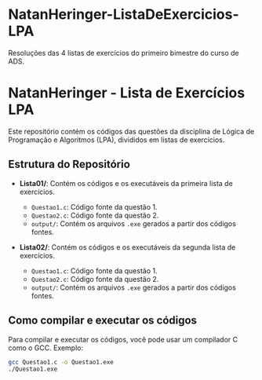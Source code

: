 # NatanHeringer-ListaDeExercicios-LPA
 Resoluções das 4 listas de exercícios do primeiro bimestre do curso de ADS. 

# NatanHeringer - Lista de Exercícios LPA

Este repositório contém os códigos das questões da disciplina de Lógica de Programação e Algoritmos (LPA), divididos em listas de exercícios.

## Estrutura do Repositório

- **Lista01/**: Contém os códigos e os executáveis da primeira lista de exercícios.
  - `Questao1.c`: Código fonte da questão 1.
  - `Questao2.c`: Código fonte da questão 2.
  - `output/`: Contém os arquivos `.exe` gerados a partir dos códigos fontes.
  
- **Lista02/**: Contém os códigos e os executáveis da segunda lista de exercícios.
  - `Questao1.c`: Código fonte da questão 1.
  - `Questao2.c`: Código fonte da questão 2.
  - `output/`: Contém os arquivos `.exe` gerados a partir dos códigos fontes.

## Como compilar e executar os códigos

Para compilar e executar os códigos, você pode usar um compilador C como o GCC. Exemplo:

```bash
gcc Questao1.c -o Questao1.exe
./Questao1.exe